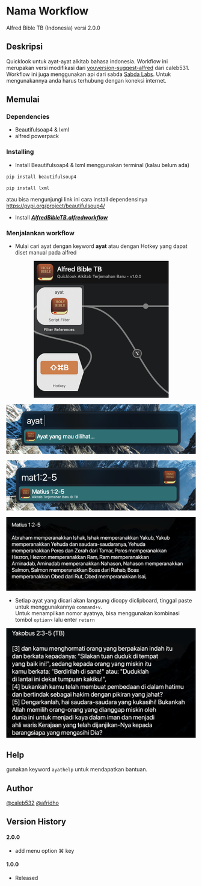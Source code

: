 # Nama Workflow

Alfred Bible TB (Indonesia)
versi 2.0.0

## Deskripsi

Quicklook untuk ayat-ayat alkitab bahasa indonesia. Workflow ini merupakan versi modifikasi dari [youversion-suggest-alfred](https://github.com/caleb531/youversion-suggest-alfred) dari caleb531. Workflow ini juga menggunakan api dari sabda [Sabda Labs](https://labs.sabda.org/API). Untuk mengunakannya anda harus terhubung dengan koneksi internet.

## Memulai

### Dependencies

* Beautifulsoap4 & lxml
* alfred powerpack

### Installing

* Install Beautifulsoap4 & lxml menggunakan terminal (kalau belum ada)
```
pip install beautifulsoup4
```

```
pip install lxml
```
atau bisa mengunjungi link ini cara install dependensinya https://pypi.org/project/beautifulsoup4/
* Install ***[AlfredBibleTB.alfredworkflow](https://github.com/afridho/bible-terjemahan-baru/releases/)***


### Menjalankan workflow

* Mulai cari ayat dengan keyword **ayat** atau dengan Hotkey yang dapat diset manual pada alfred


<p align="center">
  <img src="https://github.com/afridho/bible-terjemahan-baru/blob/master/screenshot1-a.png?raw=true">
</p>

<p align="center">
  <img src="https://github.com/afridho/bible-terjemahan-baru/blob/master/screenshot1.png?raw=true">
</p>

<p align="center">
  <img src="https://github.com/afridho/bible-terjemahan-baru/blob/master/screenshot2.png?raw=true">
</p>

<p align="center">
  <img src="https://github.com/afridho/bible-terjemahan-baru/blob/master/screenshot3.png?raw=true">
</p>

* Setiap ayat yang dicari akan langsung dicopy diclipboard, tinggal paste untuk menggunakannya `command+v`.  
Untuk menampilkan nomor ayatnya, bisa menggunakan kombinasi tombol `option⌥` lalu enter `return`

<p align="center">
  <img src="https://github.com/afridho/bible-terjemahan-baru/blob/master/screenshot4.png?raw=true">
</p>

## Help

gunakan keyword `ayathelp` untuk mendapatkan bantuan.

## Author

[@caleb532](https://github.com/caleb531/)
[@afridho](https://github.com/afridho/)

## Version History

#### 2.0.0
* add menu option ⌘ key

#### 1.0.0
* Released